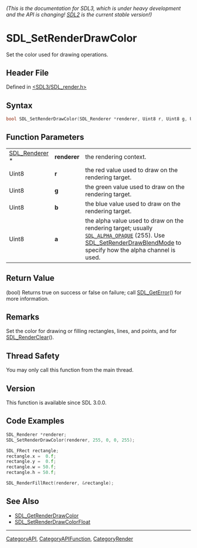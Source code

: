 ###### (This is the documentation for SDL3, which is under heavy development and the API is changing! [SDL2](https://wiki.libsdl.org/SDL2/) is the current stable version!)
# SDL_SetRenderDrawColor

Set the color used for drawing operations.

## Header File

Defined in [<SDL3/SDL_render.h>](https://github.com/libsdl-org/SDL/blob/main/include/SDL3/SDL_render.h)

## Syntax

```c
bool SDL_SetRenderDrawColor(SDL_Renderer *renderer, Uint8 r, Uint8 g, Uint8 b, Uint8 a);
```

## Function Parameters

|                                |              |                                                                                                                                                                                                                    |
| ------------------------------ | ------------ | ------------------------------------------------------------------------------------------------------------------------------------------------------------------------------------------------------------------ |
| [SDL_Renderer](SDL_Renderer) * | **renderer** | the rendering context.                                                                                                                                                                                             |
| Uint8                          | **r**        | the red value used to draw on the rendering target.                                                                                                                                                                |
| Uint8                          | **g**        | the green value used to draw on the rendering target.                                                                                                                                                              |
| Uint8                          | **b**        | the blue value used to draw on the rendering target.                                                                                                                                                               |
| Uint8                          | **a**        | the alpha value used to draw on the rendering target; usually [`SDL_ALPHA_OPAQUE`](SDL_ALPHA_OPAQUE) (255). Use [SDL_SetRenderDrawBlendMode](SDL_SetRenderDrawBlendMode) to specify how the alpha channel is used. |

## Return Value

(bool) Returns true on success or false on failure; call
[SDL_GetError](SDL_GetError)() for more information.

## Remarks

Set the color for drawing or filling rectangles, lines, and points, and for
[SDL_RenderClear](SDL_RenderClear)().

## Thread Safety

You may only call this function from the main thread.

## Version

This function is available since SDL 3.0.0.

## Code Examples

```c
SDL_Renderer *renderer;
SDL_SetRenderDrawColor(renderer, 255, 0, 0, 255);

SDL_FRect rectangle;
rectangle.x =  0.f;
rectangle.y =  0.f;
rectangle.w = 50.f;
rectangle.h = 50.f;

SDL_RenderFillRect(renderer, &rectangle);
```

## See Also

- [SDL_GetRenderDrawColor](SDL_GetRenderDrawColor)
- [SDL_SetRenderDrawColorFloat](SDL_SetRenderDrawColorFloat)

----
[CategoryAPI](CategoryAPI), [CategoryAPIFunction](CategoryAPIFunction), [CategoryRender](CategoryRender)

